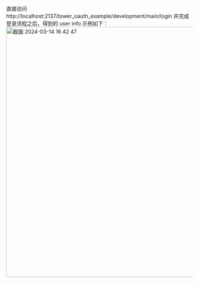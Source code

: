 直接访问 http://localhost:2137/tower_oauth_example/development/main/login 并完成登录流程之后，得到的 user info 示例如下：
<img width="676" alt="截圖 2024-03-14 16 42 47" src="https://github.com/CptBreeza/tower-oauth2-example/assets/9390244/ae0d520e-787b-4e5b-af67-4dc1e15e5eb3">
